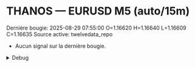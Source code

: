 # THANOS — EURUSD M5 (auto/15m)
Dernière bougie: 2025-08-29 07:55:00  O=1.16620  H=1.16640  L=1.16609  C=1.16635
Source active: twelvedata_repo

- Aucun signal sur la dernière bougie.

<details><summary>Debug</summary>

- TD_API_KEY manquant.

</details>
